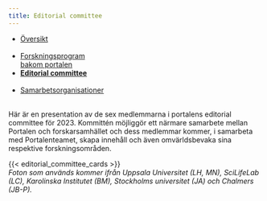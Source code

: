 ```yaml
---
title: Editorial committee
---
```


<div class="mb-4">
  <ul class="nav nav-tabs nav-justified">
    <li class="nav-item">
      <a class="nav-link" href="../">Översikt<br><br></a>
    </li>
    <li class="nav-item">
      <a class="nav-link" href="../organisations_and_programs/">Forskningsprogram<br>bakom portalen</a>
    </li>
    <li class="nav-item">
      <a class="nav-link active" href="#"><b>Editorial committee<br><br></b></a>
    </li>
    <li class="nav-item">
      <a class="nav-link" href="../partner_organisations/">Samarbetsorganisationer<br><br></a>
    </li>
  </ul>
</div>

Här är en presentation av de sex medlemmarna i portalens editorial committee för 2023. Kommittén möjliggör ett närmare samarbete mellan Portalen och forskarsamhället och dess medlemmar kommer, i samarbeta med
Portalenteamet, skapa innehåll och även  omvärldsbevaka sina respektive forskningsområden.

{{< editorial_committee_cards >}}
<br>
*Foton som används kommer ifrån Uppsala Universitet (LH, MN), SciLifeLab (LC), Karolinska Institutet (BM), Stockholms universitet (JA) och Chalmers (JB-P).*
